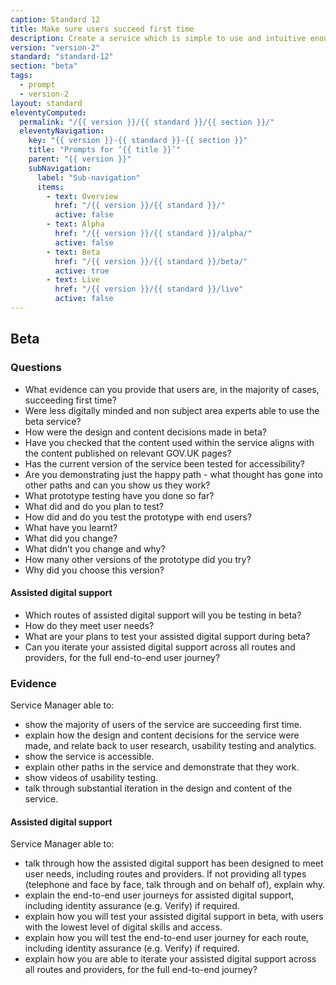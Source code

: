 ```yaml
---
caption: Standard 12
title: Make sure users succeed first time
description: Create a service which is simple to use and intuitive enough that users succeed the first time.
version: "version-2"
standard: "standard-12"
section: "beta"
tags:
  - prompt
  - version-2
layout: standard
eleventyComputed:
  permalink: "/{{ version }}/{{ standard }}/{{ section }}/"
  eleventyNavigation:
    key: "{{ version }}-{{ standard }}-{{ section }}"
    title: "Prompts for ‘{{ title }}’"
    parent: "{{ version }}"
    subNavigation:
      label: "Sub-navigation"
      items:
        - text: Overview
          href: "/{{ version }}/{{ standard }}/"
          active: false
        - text: Alpha
          href: "/{{ version }}/{{ standard }}/alpha/"
          active: false
        - text: Beta
          href: "/{{ version }}/{{ standard }}/beta/"
          active: true
        - text: Live
          href: "/{{ version }}/{{ standard }}/live"
          active: false
---
```


## Beta

### Questions

- What evidence can you provide that users are, in the majority of cases, succeeding first time?
- Were less digitally minded and non subject area experts able to use the beta service?
- How were the design and content decisions made in beta?
- Have you checked that the content used within the service aligns with the content published on relevant GOV.UK pages?
- Has the current version of the service been tested for accessibility?
- Are you demonstrating just the happy path - what thought has gone into other paths and can you show us they work?
- What prototype testing have you done so far?
- What did and do you plan to test?
- How did and do you test the prototype with end users?
- What have you learnt?
- What did you change?
- What didn’t you change and why?
- How many other versions of the prototype did you try?
- Why did you choose this version?

#### Assisted digital support

- Which routes of assisted digital support will you be testing in beta?
- How do they meet user needs?
- What are your plans to test your assisted digital support during beta?
- Can you iterate your assisted digital support across all routes and providers, for the full end-to-end user journey?

### Evidence

Service Manager able to:

- show the majority of users of the service are succeeding first time.
- explain how the design and content decisions for the service were made, and relate back to user research, usability testing and analytics.
- show the service is accessible.
- explain other paths in the service and demonstrate that they work.
- show videos of usability testing.
- talk through substantial iteration in the design and content of the service.

#### Assisted digital support

Service Manager able to:

- talk through how the assisted digital support has been designed to meet user needs, including routes and providers. If not providing all types (telephone and face by face, talk through and on behalf of), explain why.
- explain the end-to-end user journeys for assisted digital support, including identity assurance (e.g. Verify) if required.
- explain how you will test your assisted digital support in beta, with users with the lowest level of digital skills and access.
- explain how you will test the end-to-end user journey for each route, including identity assurance (e.g. Verify) if required.
- explain how you are able to iterate your assisted digital support across all routes and providers, for the full end-to-end journey?
